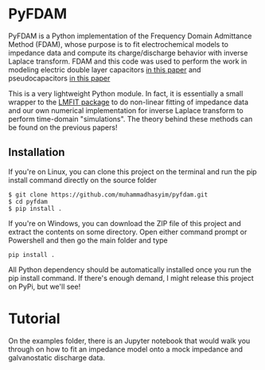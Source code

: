 # PyFDAM

PyFDAM is a Python implementation of the Frequency Domain Admittance Method (FDAM), whose purpose is to fit electrochemical models to impedance data and compute its charge/discharge behavior with inverse Laplace transform. FDAM and this code was used to perform the work in modeling electric double layer capacitors [in this paper](https://iopscience.iop.org/article/10.1149/2.0051713jes) and pseudocapacitors [in this paper](https://iopscience.iop.org/article/10.1149/1945-7111/ab6722)

This is a very lightweight Python module. In fact, it is essentially a small wrapper to the [LMFIT package](https://lmfit.github.io/lmfit-py/) to do non-linear fitting of impedance data and our own numerical implementation for inverse Laplace transform to perform time-domain "simulations". The theory behind these methods can be found on the previous papers!

## Installation

If you're on Linux, you can clone this project on the terminal and run the pip install command directly on the source folder 

```console
$ git clone https://github.com/muhammadhasyim/pyfdam.git
$ cd pyfdam
$ pip install .
```

If you're on Windows, you can download the ZIP file of this project and extract the contents on some directory. Open either command prompt or Powershell and then go the main folder and type

```console
pip install .
```

All Python dependency should be automatically installed once you run the pip install command. If there's enough demand, I might release this project on PyPi, but we'll see!

# Tutorial

On the examples folder, there is an Jupyter notebook that would walk you through on how to fit an impedance model onto a mock impedance and galvanostatic discharge data.
